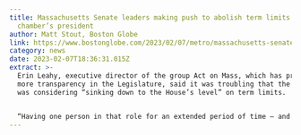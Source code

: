 ```yaml
---
title: Massachusetts Senate leaders making push to abolish term limits on
  chamber’s president
author: Matt Stout, Boston Globe
link: https://www.bostonglobe.com/2023/02/07/metro/massachusetts-senate-leader-making-push-abolish-term-limits-chambers-president/
category: news
date: 2023-02-07T18:36:31.015Z
extract: >-
  Erin Leahy, executive director of the group Act on Mass, which has pressed for
  more transparency in the Legislature, said it was troubling that the Senate
  was considering “sinking down to the House’s level” on term limits.


  “Having one person in that role for an extended period of time — and allowing them to amass more and more power and keeping potential new perspectives at bay — is bad for all of us,” Leahy said.
---
```

